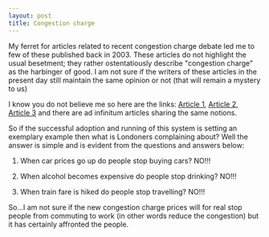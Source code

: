 ```yaml
---
layout: post
title: Congestion charge
---
```


My ferret for articles related to recent congestion charge debate led me to few of these published back in 2003. These articles do not highlight the usual besetment; they rather ostentatiously describe "congestion charge" as the harbinger of good. I am not sure if the writers of these articles in the present day still maintain the same opinion or not (that will remain a mystery to us)

I know you do not believe me so here are the links: [Article 1](<http://www.trendsetter-europe.org/?ID=1016>), [Article 2](<http://www.timesonline.co.uk/tol/news/uk/article881365.ece>), [Article 3](<http://www.ft.com/cms/s/69740444-682d-11d9-a11e-00000e2511c8.html>) and there are ad infinitum articles sharing the same notions.

So if the successful adoption and running of this system is setting an exemplary example then what is Londoners complaining about? Well the answer is simple and is evident from the questions and answers below:

1) When car prices go up do people stop buying cars? NO!!!

2) When alcohol becomes expensive do people stop drinking? NO!!!

3) When train fare is hiked do people stop travelling? NO!!!

So...I am not sure if the new congestion charge prices will for real stop people from commuting to work (in other words reduce the congestion) but it has certainly affronted the people.